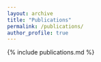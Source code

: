 ```yaml
---
layout: archive
title: "Publications"
permalink: /publications/
author_profile: true
---
```


{% include publications.md %}
